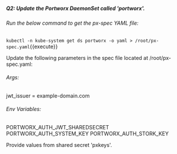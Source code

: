 

##### Q2: Update the Portworx DaemonSet called 'portworx'.


###### Run the below command to get the px-spec YAML file:

`kubectl -n kube-system get ds portworx -o yaml > /root/px-spec.yaml`{{execute}}


Update the following parameters in the spec file located at /root/px-spec.yaml:

###### Args:
jwt_issuer = example-domain.com


###### Env Variables:
PORTWORX_AUTH_JWT_SHAREDSECRET
PORTWORX_AUTH_SYSTEM_KEY
PORTWORX_AUTH_STORK_KEY

Provide values from shared secret 'pxkeys'.
